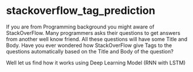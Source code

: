 # stackoverflow_tag_prediction #

If you are from Programming background you might aware of StackOverFlow. Many programmers asks their questions to get answers from another well know friend. All these questions will have some Title and Body. Have you ever wondered how StackOverFlow give Tags to the questions automatically based on the Title and Body of the question?

Well let us find how it works using Deep Learning Model (RNN with LSTM)
